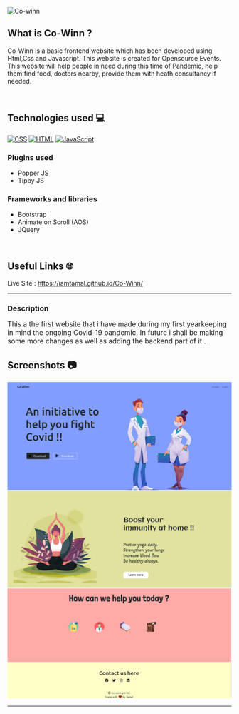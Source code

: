 ![Co-winn](https://user-images.githubusercontent.com/72851613/150385004-16104840-9c75-436b-8a0b-602c352d2e48.png)

## What is Co-Winn ? 


Co-Winn is a basic frontend website which has been developed using Html,Css and Javascript. This website is created for Opensource Events. This website will help people in need during this time of Pandemic, help them find food, doctors nearby, provide them with heath consultancy if needed.   

<br/>

## Technologies used 💻
<a href="https://github.com/search?q=user%3ADenverCoder1+is%3Arepo+language%3Acss"><img alt="CSS" src="https://img.shields.io/badge/CSS%20-%231572B6.svg?logo=css3&logoColor=white"></a>
 <a href="https://github.com/search?q=user%3ADenverCoder1+is%3Arepo+language%3Ahtml"><img alt="HTML" src="https://img.shields.io/badge/HTML%20-%23E34F26.svg?logo=html5&logoColor=white"></a>
 <a href="https://github.com/search?q=user%3ADenverCoder1+is%3Arepo+language%3Ajavascript"><img alt="JavaScript" src="https://img.shields.io/badge/JavaScript%20-%23F7DF1E.svg?logo=javascript&logoColor=black"></a>
 
 ### Plugins used

- Popper JS
- Tippy JS

### Frameworks and libraries

- Bootstrap
- Animate on Scroll (AOS)
- JQuery

 <br/>
 
##  Useful Links 🌐
Live Site : https://iamtamal.github.io/Co-Winn/

---

### Description

<p style="font-size: 1.1em;">
This a the first website that i have made during my first yearkeeping in mind the ongoing Covid-19 pandemic. In future i shall be making some more changes as well as adding the backend part of it .
</p>



## Screenshots 📷


![1](/Cowinn-ss/1.png)
![2](/Cowinn-ss/2.png)
![3](/Cowinn-ss/3.png)


---


